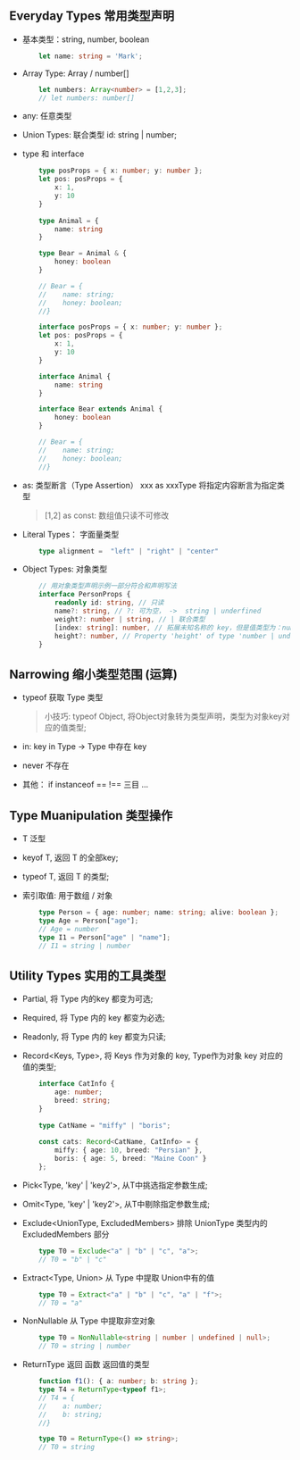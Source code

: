 ## Everyday Types 常用类型声明
- 基本类型：string, number, boolean
    ```ts
        let name: string = 'Mark';
    ```
- Array Type: Array<number> / number[]
    ```ts
        let numbers: Array<number> = [1,2,3];
        // let numbers: number[]
    ```

- any: 任意类型

- Union Types: 联合类型  id: string | number;

- type 和 interface
    ```ts
        type posProps = { x: number; y: number };
        let pos: posProps = {
            x: 1,
            y: 10
        }
        
        type Animal = { 
            name: string
        }

        type Bear = Animal & {
            honey: boolean
        }

        // Bear = {
        //    name: string;
        //    honey: boolean;
        //}
    ```
    ```ts
        interface posProps = { x: number; y: number };
        let pos: posProps = {
            x: 1,
            y: 10
        }

        interface Animal {
            name: string
        }

        interface Bear extends Animal {
            honey: boolean
        }

        // Bear = {
        //    name: string;
        //    honey: boolean;
        //}
    ```
- as: 类型断言（Type Assertion） xxx as xxxType 将指定内容断言为指定类型
    > [1,2] as const: 数组值只读不可修改 

- Literal Types： 字面量类型
    ```ts
        type alignment =  "left" | "right" | "center"
    ```
- Object Types: 对象类型
    ```ts
        // 用对象类型声明示例一部分符合和声明写法
        interface PersonProps {
            readonly id: string, // 只读
            name?: string, // ?: 可为空， ->  string | underfined
            weight?: number | string, // | 联合类型
            [index: string]: number, // 拓展未知名称的 key，但是值类型为：number
            height?: number, // Property 'height' of type 'number | undefined' is not assignable to 'string' index type 'number'.
        }
    ```

## Narrowing 缩小类型范围 (运算)
- typeof 获取 Type 类型
    > 小技巧: typeof Object, 将Object对象转为类型声明，类型为对象key对应的值类型;

- in: key in Type -> Type 中存在 key

- never 不存在

- 其他： if instanceof == !== 三目 ...


## Type Muanipulation 类型操作
- T 泛型

- keyof T, 返回 T 的全部key;

- typeof T, 返回 T 的类型;

- 索引取值: 用于数组 / 对象
    ```ts
        type Person = { age: number; name: string; alive: boolean };
        type Age = Person["age"];
        // Age = number
        type I1 = Person["age" | "name"];
        // I1 = string | number
    ```

## Utility Types 实用的工具类型
- Partial<Type>, 将 Type 内的key 都变为可选;

- Required<Type>, 将 Type 内的 key 都变为必选;

- Readonly<Type>, 将 Type 内的 key 都变为只读;

- Record<Keys, Type>, 将 Keys 作为对象的 key, Type作为对象 key 对应的值的类型;
    ```ts
        interface CatInfo {
            age: number;
            breed: string;
        }
        
        type CatName = "miffy" | "boris";
        
        const cats: Record<CatName, CatInfo> = {
            miffy: { age: 10, breed: "Persian" },
            boris: { age: 5, breed: "Maine Coon" }
        };
    ```

- Pick<Type, 'key' | 'key2'>, 从T中挑选指定参数生成; 

- Omit<Type, 'key' | 'key2'>, 从T中剔除指定参数生成; 

- Exclude<UnionType, ExcludedMembers> 排除 UnionType 类型内的 ExcludedMembers 部分
    ```ts
        type T0 = Exclude<"a" | "b" | "c", "a">;
        // T0 = "b" | "c"
    ```

- Extract<Type, Union> 从 Type 中提取 Union中有的值
    ```ts
        type T0 = Extract<"a" | "b" | "c", "a" | "f">;
        // T0 = "a"
    ```

- NonNullable<Type> 从 Type 中提取非空对象
    ```ts
        type T0 = NonNullable<string | number | undefined | null>;
        // T0 = string | number
    ```
- ReturnType<Type> 返回 函数 返回值的类型
    ```ts
        function f1(): { a: number; b: string };
        type T4 = ReturnType<typeof f1>;
        // T4 = {
        //    a: number;
        //    b: string;
        //}

        type T0 = ReturnType<() => string>;
        // T0 = string
    ```
